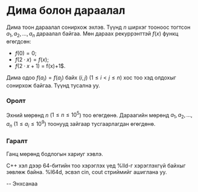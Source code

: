 Дима болон дараалал
===================
Дима тоон дараалал сонирхож эхлэв. Түүнд $n$ ширхэг тооноос тогтсон $a_1, a_2, ... , a_n$ дараалал байгаа. Мөн дараах рекуррэнттэй $f(x)$ функц өгөгдсөн:

 - $f(0) = 0$;
 - $f(2·x) = f(x)$;
 - $f(2·x + 1$) = f(x)+1$.
 
Дима одоо $f(a_i)= f(a_j$) байх ($i, j$) ($1 ≤ i < j ≤ n$) хос тоо хэд олдохыг сонирхож байгаа. Түүнд тусална уу.

### Оролт
Эхний мөрөнд $n$ ($1 ≤ n ≤ 10^5$) тоо өгөгдөнө. Дараагийн мөрөнд $a_1, a_2, ... , a_n$ ($1 ≤ a_i ≤ 10^9$) тоонууд зайгаар тусгаарлагдан өгөгдөнө.
 
### Гаралт
Ганц мөрөнд бодлогын хариуг хэвлэ.

C++ хэл дээр 64-битийн тоо хэрэглэх үед %lld-г хэрэглэхгүй байхыг зөвлөж байна.
%I64d, эсвэл cin, cout стриймийг ашиглана уу.

-- Энхсанаа
